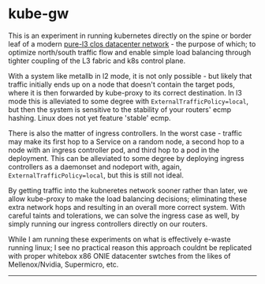 # kube-gw

This is an experiment in running kubernetes directly on the spine or border leaf of a modern [pure-l3 clos datacenter network](https://datatracker.ietf.org/doc/html/rfc7938#section-3.2) - the purpose of which; to optimize north/south traffic flow and enable simple load balancing through tighter coupling of the L3 fabric and k8s control plane.

With a system like metallb in l2 mode, it is not only possible - but likely that traffic initially ends up on a node that doesn't contain the target pods, where it is then forwarded by kube-proxy to its correct destination.  In l3 mode this is alleviated to some degree with `ExternalTrafficPolicy=local`, but then the system is sensitive to the stability of your routers' ecmp hashing.  Linux does not yet feature 'stable' ecmp.

There is also the matter of ingress controllers.  In the worst case - traffic may make its first hop to a Service on a random node, a second hop to a node with an ingress controller pod, and third hop to a pod in the deployment.  This can be alleviated to some degree by deploying ingress controllers as a daemonset and nodeport with, again, `ExternalTrafficPolicy=local`, but this is still not ideal.

By getting traffic into the kubneretes network sooner rather than later, we allow kube-proxy to make the load balancing decisions; eliminating these extra network hops and resulting in an overall more correct system.  With careful taints and tolerations, we can solve the ingress case as well, by simply running our ingress controllers directly on our routers.

While I am running these experiments on what is effectively e-waste running linux; I see no practical reason this approach couldnt be replicated with proper whitebox x86 ONIE datacenter swtches from the likes of Mellenox/Nvidia, Supermicro, etc.

---
